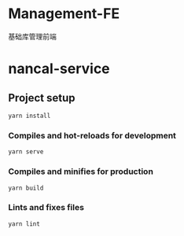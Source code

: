 <!--
 * @Author: liguodong
 * @Date: 2022-03-11 15:34:18
 * @LastEditTime: 2022-08-01 11:42:51
 * @LastEditors: liupeixin liupx@nancal.com
 * @Description: 打开koroFileHeader查看配置 进行设置: https://github.com/OBKoro1/koro1FileHeader/wiki/%E9%85%8D%E7%BD%AE
 * @FilePath: /project-template/README.md
-->
# Management-FE

基础库管理前端

# nancal-service

## Project setup
```
yarn install
```

### Compiles and hot-reloads for development
```
yarn serve
```

### Compiles and minifies for production
```
yarn build
```

### Lints and fixes files
```
yarn lint
```